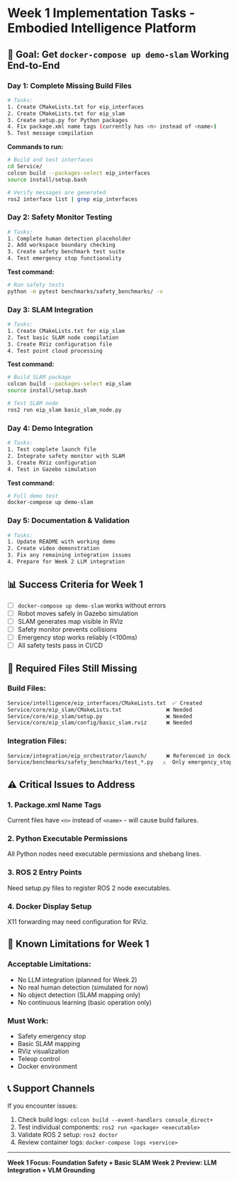 # **Week 1 Implementation Tasks - Embodied Intelligence Platform**

## **🎯 Goal: Get `docker-compose up demo-slam` Working End-to-End**

### **Day 1: Complete Missing Build Files**

```bash
# Tasks:
1. Create CMakeLists.txt for eip_interfaces
2. Create CMakeLists.txt for eip_slam  
3. Create setup.py for Python packages
4. Fix package.xml name tags (currently has <n> instead of <name>)
5. Test message compilation
```

**Commands to run:**
```bash
# Build and test interfaces
cd Service/
colcon build --packages-select eip_interfaces
source install/setup.bash

# Verify messages are generated
ros2 interface list | grep eip_interfaces
```

### **Day 2: Safety Monitor Testing**

```bash
# Tasks:
1. Complete human detection placeholder
2. Add workspace boundary checking
3. Create safety benchmark test suite
4. Test emergency stop functionality
```

**Test command:**
```bash
# Run safety tests
python -m pytest benchmarks/safety_benchmarks/ -v
```

### **Day 3: SLAM Integration**

```bash
# Tasks:
1. Create CMakeLists.txt for eip_slam
2. Test basic SLAM node compilation
3. Create RViz configuration file
4. Test point cloud processing
```

**Test command:**
```bash
# Build SLAM package
colcon build --packages-select eip_slam
source install/setup.bash

# Test SLAM node
ros2 run eip_slam basic_slam_node.py
```

### **Day 4: Demo Integration**

```bash
# Tasks:
1. Test complete launch file
2. Integrate safety monitor with SLAM
3. Create RViz configuration
4. Test in Gazebo simulation
```

**Test command:**
```bash
# Full demo test
docker-compose up demo-slam
```

### **Day 5: Documentation & Validation**

```bash
# Tasks:
1. Update README with working demo
2. Create video demonstration
3. Fix any remaining integration issues
4. Prepare for Week 2 LLM integration
```

## **📊 Success Criteria for Week 1**

- [ ] `docker-compose up demo-slam` works without errors
- [ ] Robot moves safely in Gazebo simulation
- [ ] SLAM generates map visible in RViz
- [ ] Safety monitor prevents collisions
- [ ] Emergency stop works reliably (<100ms)
- [ ] All safety tests pass in CI/CD

## **🔧 Required Files Still Missing**

### **Build Files:**
```bash
Service/intelligence/eip_interfaces/CMakeLists.txt  ✅ Created
Service/core/eip_slam/CMakeLists.txt              ❌ Needed
Service/core/eip_slam/setup.py                    ❌ Needed  
Service/core/eip_slam/config/basic_slam.rviz      ❌ Needed
```

### **Integration Files:**
```bash
Service/integration/eip_orchestrator/launch/      ❌ Referenced in docker-compose
Service/benchmarks/safety_benchmarks/test_*.py   ⚠️  Only emergency_stop created
```

## **⚠️ Critical Issues to Address**

### **1. Package.xml Name Tags**
Current files have `<n>` instead of `<name>` - will cause build failures.

### **2. Python Executable Permissions**
All Python nodes need executable permissions and shebang lines.

### **3. ROS 2 Entry Points** 
Need setup.py files to register ROS 2 node executables.

### **4. Docker Display Setup**
X11 forwarding may need configuration for RViz.

## **🚧 Known Limitations for Week 1**

### **Acceptable Limitations:**
- No LLM integration (planned for Week 2)
- No real human detection (simulated for now)
- No object detection (SLAM mapping only)
- No continuous learning (basic operation only)

### **Must Work:**
- Safety emergency stop
- Basic SLAM mapping
- RViz visualization  
- Teleop control
- Docker environment

## **📞 Support Channels**

If you encounter issues:
1. Check build logs: `colcon build --event-handlers console_direct+`
2. Test individual components: `ros2 run <package> <executable>`
3. Validate ROS 2 setup: `ros2 doctor`
4. Review container logs: `docker-compose logs <service>`

---

**Week 1 Focus: Foundation Safety + Basic SLAM**
**Week 2 Preview: LLM Integration + VLM Grounding** 